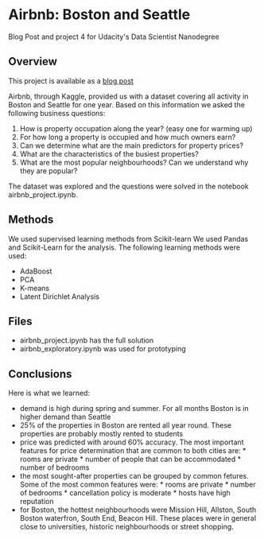 # Airbnb: Boston and Seattle

Blog Post and project 4 for Udacity's Data Scientist Nanodegree

## Overview

This project is available as a [blog post](https://bvcmartins.github.io/jekyll/update/2019/04/23/airbnb.html)

Airbnb, through Kaggle, provided us with a dataset covering all activity
in Boston and Seattle for one year. Based on this information we asked the
following business questions:

1. How is property occupation along the year? (easy one for warming up)
2. For how long a property is occupied and how much owners earn?
3. Can we determine what are the main predictors for property prices?
4. What are the characteristics of the busiest properties?
5. What are the most popular neighbourhoods? Can we understand why they are popular?

The dataset was explored and the questions were solved in the notebook 
airbnb_project.ipynb. 

## Methods

We used supervised learning methods from Scikit-learn
We used Pandas and Scikit-Learn for the analysis. The
following learning methods were used:

- AdaBoost
- PCA
- K-means 
- Latent Dirichlet Analysis

## Files

* airbnb_project.ipynb has the full solution
* airbnb_exploratory.ipynb was used for prototyping

## Conclusions

Here is what we learned:

* demand is high during spring and summer. For all months Boston is in higher demand than Seattle
* 25% of the properties in Boston are rented all year round. These properties are probably mostly rented to students
* price was predicted with around 60% accuracy. The most important features for price determination that are common to both cities are:
        * rooms are private
        * number of people that can be accommodated
        * number of bedrooms
* the most sought-after properties can be grouped by common fetures. Some of the most common features were:
        * rooms are private
        * number of bedrooms
        * cancellation policy is moderate
        * hosts have high reputation
* for Boston, the hottest neighbourhoods were Mission Hill, Allston, South Boston waterfron, South End, Beacon Hill. These places were in general close to universities, historic neighbourhoods or street shopping.

